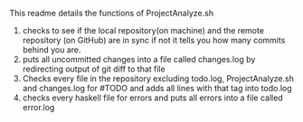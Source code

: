 This readme details the functions of ProjectAnalyze.sh
1. checks to see if the local repository(on machine) and the remote repository (on GitHub) are in sync
   if not it tells you how many commits behind you are.
2. puts all uncommitted changes into a file called changes.log by redirecting output of git diff to that file
3. Checks every file in the repository excluding todo.log, ProjectAnalyze.sh and changes.log for #TODO and
   adds all lines with that tag into todo.log
4. checks every haskell file for errors and puts all errors into a file called error.log
